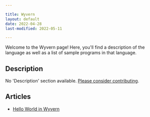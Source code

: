 ```yaml
---

title: Wyvern
layout: default
date: 2022-04-28
last-modified: 2022-05-11

---
```


Welcome to the Wyvern page! Here, you'll find a description of the language as well as a list of sample programs in that language.

## Description

No 'Description' section available. [Please consider contributing](https://github.com/TheRenegadeCoder/sample-programs-website).

## Articles

- [Hello World in Wyvern](https://sampleprograms.io/projects/hello-world/wyvern)